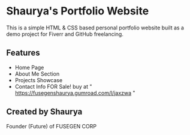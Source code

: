 
# Shaurya's Portfolio Website

This is a simple HTML & CSS based personal portfolio website built as a demo project for Fiverr and GitHub freelancing.

## Features
- Home Page
- About Me Section
- Projects Showcase
- Contact Info
FOR Sale! buy at " https://fusegenshaurya.gumroad.com/l/jaxzwa "
## Created by Shaurya
Founder (Future) of FUSEGEN CORP
